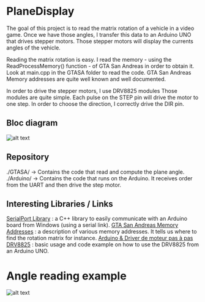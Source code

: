 # PlaneDisplay

The goal of this project is to read the matrix rotation of a vehicle in a video game. Once we have those angles, I transfer this data to an Arduino UNO that drives stepper motors. Those stepper motors will display the currents angles of the vehicle.

Reading the matrix rotation is easy. I read the memory - using the ReadProcessMemory() function - of GTA San Andreas in order to obtain it. Look at main.cpp in the GTASA folder to read the code. GTA San Andreas Memory addresses are quite well known and well documented.

In order to drive the stepper motors, I use DRV8825 modules Those modules are quite simple. Each pulse on the STEP pin will drive the motor to one step. In order to choose the direction, I correctly drive the DIR pin.

## Bloc diagram

![alt text](https://i.imgur.com/3dpn9VX.png "Bloc diagram")

## Repository

./GTASA/    -> Contains the code that read and compute the plane angle.
./Arduino/  -> Contains the code that runs on the Arduino. It receives order from the UART and then drive the step motor.

## Interesting Libraries / Links

[SerialPort Library](https://github.com/manashmndl/SerialPort) : a C++ library to easily communicate with an Arduino board from Windows (using a serial link).
[GTA San Andreas Memory Addresses](https://www.gtamodding.com/wiki/Memory_Addresses_(SA)) : a description of various memory addresses. It tells us where to find the rotation matrix for instance.
[Arduino & Driver de moteur pas à pas DRV8825](http://gilles.thebault.free.fr/spip.php?article29) : basic usage and code example on how to use the DRV8825 from an Arduino UNO.

# Angle reading example

![alt text](https://i.imgur.com/8S0VcbO.png "Angle reading example")
